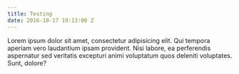 ```yaml
---
title: Testing
date: 2016-10-17 19:13:00 Z
---
```


Lorem ipsum dolor sit amet, consectetur adipisicing elit. Qui tempora aperiam vero laudantium ipsam provident. Nisi labore, ea perferendis aspernatur sed veritatis excepturi animi voluptatum quos deleniti voluptates. Sunt, dolore?
